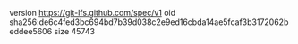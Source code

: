 version https://git-lfs.github.com/spec/v1
oid sha256:de6c4fed3bc694bd7b39d038c2e9ed16cbda14ae5fcaf3b3172062beddee5606
size 45743
